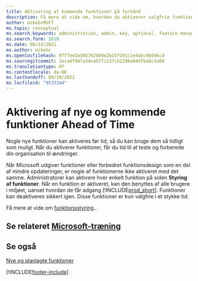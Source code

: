 ```yaml
---
title: Aktivering af kommende funktioner på forhånd
description: Få mere at vide om, hvordan du aktiverer valgfrie funktioner, før de bliver obligatoriske.
author: mikebcMSFT
ms.topic: conceptual
ms.search.keywords: administration, admin, key, optional, feature management, early access, preview
ms.search.form: 2610
ms.date: 06/14/2021
ms.author: mikebc
ms.openlocfilehash: 0ff7ee2a56b762609e2b15f101c1e4abc9bd46cd
ms.sourcegitcommit: 3acadf94fa34ca57fc137cb2296e644fbabc1a60
ms.translationtype: HT
ms.contentlocale: da-DK
ms.lasthandoff: 09/19/2022
ms.locfileid: "9533344"
---
```

# <a name="enabling-new-and-upcoming-features-ahead-of-time"></a>Aktivering af nye og kommende funktioner Ahead of Time

Nogle nye funktioner kan aktiveres før tid, så du kan bruge dem så tidligt som muligt. Når du aktiverer funktioner, får du tid til at teste og forberede din organisation til ændringer.

Når Microsoft udgiver funktioner eller forbedret funktionsdesign som en del af mindre opdateringer, er nogle af funktionerne ikke aktiveret med det samme. Administratorer kan aktivere hver enkelt funktion på siden **Styring af funktioner**. Når en funktion er aktiveret, kan den benyttes af alle brugere i miljøet, uanset hvordan de får adgang [!INCLUDE[prod_short](includes/prod_short.md)]. Funktioner kan deaktiveres sikkert igen. Disse funktioner er kun valgfrie i et stykke tid.

Få mere at vide om [funktionsstyring](/dynamics365/business-central/dev-itpro/administration/feature-management)..  

## <a name="see-related-microsoft-training"></a>Se relateret [Microsoft-træning](/training/modules/admin-online-dynamics-365-business-central/)

## <a name="see-also"></a>Se også

[Nye og planlagte funktioner](/dynamics365-release-plan/2021wave1/)  


[!INCLUDE[footer-include](includes/footer-banner.md)]
